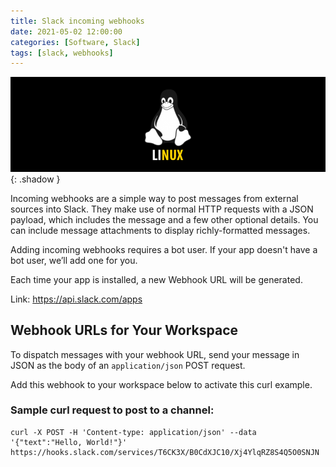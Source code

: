 ```yaml
---
title: Slack incoming webhooks
date: 2021-05-02 12:00:00
categories: [Software, Slack]
tags: [slack, webhooks]
---
```

<script defer data-domain="senad-d.github.io" src="https://plus.seki.ink/js/script.js"></script>
![](https://github.com/senad-d/senad-d.github.io/blob/main/_media/images/linux-banner.png?raw=true){: .shadow }

Incoming webhooks are a simple way to post messages from external sources into Slack. They make use of normal HTTP requests with a JSON payload, which includes the message and a few other optional details. You can include message attachments to display richly-formatted messages.

Adding incoming webhooks requires a bot user. If your app doesn't have a bot user, we’ll add one for you.

Each time your app is installed, a new Webhook URL will be generated.

Link: https://api.slack.com/apps


## Webhook URLs for Your Workspace

To dispatch messages with your webhook URL, send your message in JSON as the body of an `application/json` POST request.

Add this webhook to your workspace below to activate this curl example.

### **Sample curl request to post to a channel:**

```shell
curl -X POST -H 'Content-type: application/json' --data '{"text":"Hello, World!"}' https://hooks.slack.com/services/T6CK3X/B0CdXJC10/Xj4YlqRZ8S4Q5O0SNJN
```
